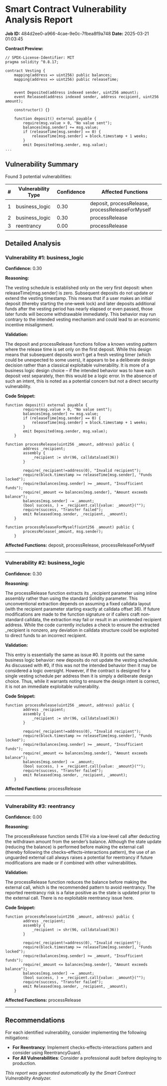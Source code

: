 # Smart Contract Vulnerability Analysis Report

**Job ID:** 484d2ee0-a966-4cae-9e0c-7fbea8f9a748
**Date:** 2025-03-21 01:03:45

**Contract Preview:**

```solidity
// SPDX-License-Identifier: MIT
pragma solidity ^0.8.17;

contract Vesting {
    mapping(address => uint256) public balances;
    mapping(address => uint256) public releaseTime;
    

    event Deposited(address indexed sender, uint256 amount);
    event Released(address indexed sender, address recipient, uint256 amount);

    constructor() {}

    function deposit() external payable {
        require(msg.value > 0, "No value sent");
        balances[msg.sender] += msg.value;
        if (releaseTime[msg.sender] == 0) {
            releaseTime[msg.sender] = block.timestamp + 1 weeks;
        }
        emit Deposited(msg.sender, msg.value);
...
```

## Vulnerability Summary

Found 3 potential vulnerabilities:

| # | Vulnerability Type | Confidence | Affected Functions |
|---|-------------------|------------|--------------------|
| 1 | business_logic | 0.30 | deposit, processRelease, processReleaseForMyself |
| 2 | business_logic | 0.30 | processRelease |
| 3 | reentrancy | 0.00 | processRelease |

## Detailed Analysis

### Vulnerability #1: business_logic

**Confidence:** 0.30

**Reasoning:**

The vesting schedule is established only on the very first deposit: when releaseTime[msg.sender] is zero. Subsequent deposits do not update or extend the vesting timestamp. This means that if a user makes an initial deposit (thereby starting the one‐week lock) and later deposits additional funds after the vesting period has nearly elapsed or even passed, those later funds will become withdrawable immediately. This behavior may run contrary to the intended vesting mechanism and could lead to an economic incentive misalignment.

**Validation:**

The deposit and processRelease functions follow a known vesting pattern where the release time is set only on the first deposit. While this design means that subsequent deposits won’t get a fresh vesting timer (which could be unexpected to some users), it appears to be a deliberate design decision rather than a classical exploitable vulnerability. It is more of a business logic design choice – if the intended behavior was to have each deposit vest separately, then this would be a logic error. In the absence of such an intent, this is noted as a potential concern but not a direct security vulnerability.

**Code Snippet:**

```solidity
function deposit() external payable {
        require(msg.value > 0, "No value sent");
        balances[msg.sender] += msg.value;
        if (releaseTime[msg.sender] == 0) {
            releaseTime[msg.sender] = block.timestamp + 1 weeks;
        }
        emit Deposited(msg.sender, msg.value);
    }

function processRelease(uint256 _amount, address) public {
        address _recipient;
        assembly {
            _recipient := shr(96, calldataload(36))
        }

        require(_recipient!=address(0), "Invalid recipient");
        require(block.timestamp >= releaseTime[msg.sender], "Funds locked");
        require(balances[msg.sender] >= _amount, "Insufficient funds");
        require(_amount <= balances[msg.sender], "Amount exceeds balance");
        balances[msg.sender] -= _amount;
        (bool success, ) = _recipient.call{value: _amount}("");
        require(success, "Transfer failed");
        emit Released(msg.sender, _recipient, _amount);
    }

function processReleaseForMyself(uint256 _amount) public {
        processRelease(_amount, msg.sender);
    }
```

**Affected Functions:** deposit, processRelease, processReleaseForMyself

---

### Vulnerability #2: business_logic

**Confidence:** 0.30

**Reasoning:**

The processRelease function extracts its _recipient parameter using inline assembly rather than using the standard Solidity parameter. This unconventional extraction depends on assuming a fixed calldata layout (with the recipient parameter starting exactly at calldata offset 36). If future modifications are made to the function signature or if callers craft non‐standard calldata, the extraction may fail or result in an unintended recipient address. While the code currently includes a check to ensure the extracted _recipient is nonzero, any deviation in calldata structure could be exploited to direct funds to an incorrect recipient.

**Validation:**

This entry is essentially the same as issue #0. It points out the same business logic behavior: new deposits do not update the vesting schedule. As discussed with #0, if this was not the intended behavior then it may be considered a logic oversight. However, if the contract is designed for a single vesting schedule per address then it is simply a deliberate design choice. Thus, while it warrants noting to ensure the design intent is correct, it is not an immediate exploitable vulnerability.

**Code Snippet:**

```solidity
function processRelease(uint256 _amount, address) public {
        address _recipient;
        assembly {
            _recipient := shr(96, calldataload(36))
        }

        require(_recipient!=address(0), "Invalid recipient");
        require(block.timestamp >= releaseTime[msg.sender], "Funds locked");
        require(balances[msg.sender] >= _amount, "Insufficient funds");
        require(_amount <= balances[msg.sender], "Amount exceeds balance");
        balances[msg.sender] -= _amount;
        (bool success, ) = _recipient.call{value: _amount}("");
        require(success, "Transfer failed");
        emit Released(msg.sender, _recipient, _amount);
    }
```

**Affected Functions:** processRelease

---

### Vulnerability #3: reentrancy

**Confidence:** 0.00

**Reasoning:**

The processRelease function sends ETH via a low‐level call after deducting the withdrawn amount from the sender’s balance. Although the state update (reducing the balance) is performed before making the external call (thereby following the checks–effects–interactions pattern), the use of an unguarded external call always raises a potential for reentrancy if future modifications are made or if combined with other vulnerabilities.

**Validation:**

The processRelease function reduces the balance before making the external call, which is the recommended pattern to avoid reentrancy. The reported reentrancy risk is a false positive as the state is updated prior to the external call. There is no exploitable reentrancy issue here.

**Code Snippet:**

```solidity
function processRelease(uint256 _amount, address) public {
        address _recipient;
        assembly {
            _recipient := shr(96, calldataload(36))
        }

        require(_recipient!=address(0), "Invalid recipient");
        require(block.timestamp >= releaseTime[msg.sender], "Funds locked");
        require(balances[msg.sender] >= _amount, "Insufficient funds");
        require(_amount <= balances[msg.sender], "Amount exceeds balance");
        balances[msg.sender] -= _amount;
        (bool success, ) = _recipient.call{value: _amount}("");
        require(success, "Transfer failed");
        emit Released(msg.sender, _recipient, _amount);
    }
```

**Affected Functions:** processRelease

---

## Recommendations

For each identified vulnerability, consider implementing the following mitigations:

- **For Reentrancy**: Implement checks-effects-interactions pattern and consider using ReentrancyGuard.
- **For All Vulnerabilities**: Consider a professional audit before deploying to production.

*This report was generated automatically by the Smart Contract Vulnerability Analyzer.*
